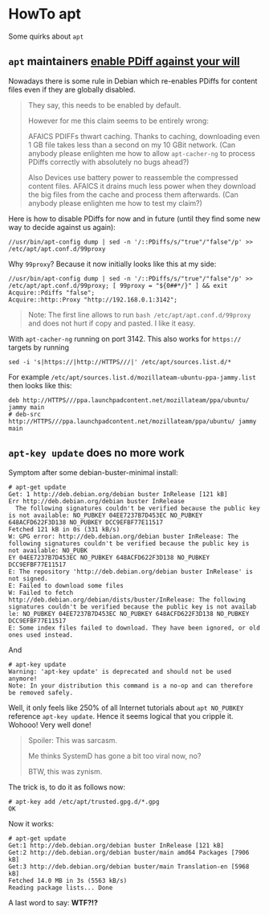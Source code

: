 # HowTo apt

Some quirks about `apt`

## `apt` maintainers [enable PDiff against your will](https://lists.debian.org/deity/2016/10/msg00037.html)

Nowadays there is some rule in Debian which re-enables PDiffs for content files even if they are globally disabled.

> They say, this needs to be enabled by default.
>
> However for me this claim seems to be entirely wrong:
>
> AFAICS PDIFFs thwart caching.  Thanks to caching, downloading even 1 GB file takes less than a second on my 10 GBit network.  (Can anybody please enlighten me how to allow `apt-cacher-ng` to process PDiffs correctly with absolutely no bugs ahead?)
>
> Also Devices use battery power to reassemble the compressed content files.  AFAICS it drains much less power when they download the big files from the cache and process them afterwards.  (Can anybody please enlighten me how to test my claim?)

Here is how to disable PDiffs for now and in future (until they find some new way to decide against us again):

```
//usr/bin/apt-config dump | sed -n '/::PDiffs/s/"true"/"false"/p' >> /etc/apt/apt.conf.d/99proxy
```

Why `99proxy`?  Because it now initially looks like this at my side:

```
//usr/bin/apt-config dump | sed -n '/::PDiffs/s/"true"/"false"/p' >> /etc/apt/apt.conf.d/99proxy; [ 99proxy = "${0##*/}" ] && exit
Acquire::Pdiffs "false";
Acquire::http::Proxy "http://192.168.0.1:3142";
```

> Note: The first line allows to run `bash /etc/apt/apt.conf.d/99proxy` and does not hurt if copy and pasted.   I like it easy.

With `apt-cacher-ng` running on port 3142.  This also works for `https://` targets by running

```
sed -i 's|https://|http://HTTPS///|' /etc/apt/sources.list.d/*
```

For example `/etc/apt/sources.list.d/mozillateam-ubuntu-ppa-jammy.list` then looks like this:
```
deb http://HTTPS///ppa.launchpadcontent.net/mozillateam/ppa/ubuntu/ jammy main
# deb-src http://HTTPS///ppa.launchpadcontent.net/mozillateam/ppa/ubuntu/ jammy main
```


## `apt-key update` does no more work

Symptom after some debian-buster-minimal install:

```
# apt-get update
Get: 1 http://deb.debian.org/debian buster InRelease [121 kB]                                                                                              
Err http://deb.debian.org/debian buster InRelease                                                                                                          
  The following signatures couldn't be verified because the public key is not available: NO_PUBKEY 04EE7237B7D453EC NO_PUBKEY 648ACFD622F3D138 NO_PUBKEY DCC9EFBF77E11517    
Fetched 121 kB in 0s (331 kB/s)                                                                                                                                              
W: GPG error: http://deb.debian.org/debian buster InRelease: The following signatures couldn't be verified because the public key is not available: NO_PUBK
EY 04EE7237B7D453EC NO_PUBKEY 648ACFD622F3D138 NO_PUBKEY DCC9EFBF77E11517                                                                                                    
E: The repository 'http://deb.debian.org/debian buster InRelease' is not signed.                                                                           
E: Failed to download some files                                                                                                                                             
W: Failed to fetch http://deb.debian.org/debian/dists/buster/InRelease: The following signatures couldn't be verified because the public key is not availab
le: NO_PUBKEY 04EE7237B7D453EC NO_PUBKEY 648ACFD622F3D138 NO_PUBKEY DCC9EFBF77E11517                                                                                         
E: Some index files failed to download. They have been ignored, or old ones used instead.                                                                                    
```

And

```
# apt-key update
Warning: 'apt-key update' is deprecated and should not be used anymore!
Note: In your distribution this command is a no-op and can therefore be removed safely.
```

Well, it only feels like 250% of all Internet tutorials about `apt NO_PUBKEY` reference `apt-key update`.
Hence it seems logical that you cripple it.  Wohooo!  Very well done!

> Spoiler: This was sarcasm.
>
> Me thinks SystemD has gone a bit too viral now, no?
>
> BTW, this was zynism.

The trick is, to do it as follows now:

```
# apt-key add /etc/apt/trusted.gpg.d/*.gpg
OK
```

Now it works:

```
# apt-get update
Get:1 http://deb.debian.org/debian buster InRelease [121 kB]
Get:2 http://deb.debian.org/debian buster/main amd64 Packages [7906 kB]
Get:3 http://deb.debian.org/debian buster/main Translation-en [5968 kB]
Fetched 14.0 MB in 3s (5563 kB/s)
Reading package lists... Done
```

A last word to say:  **WTF?!?**
